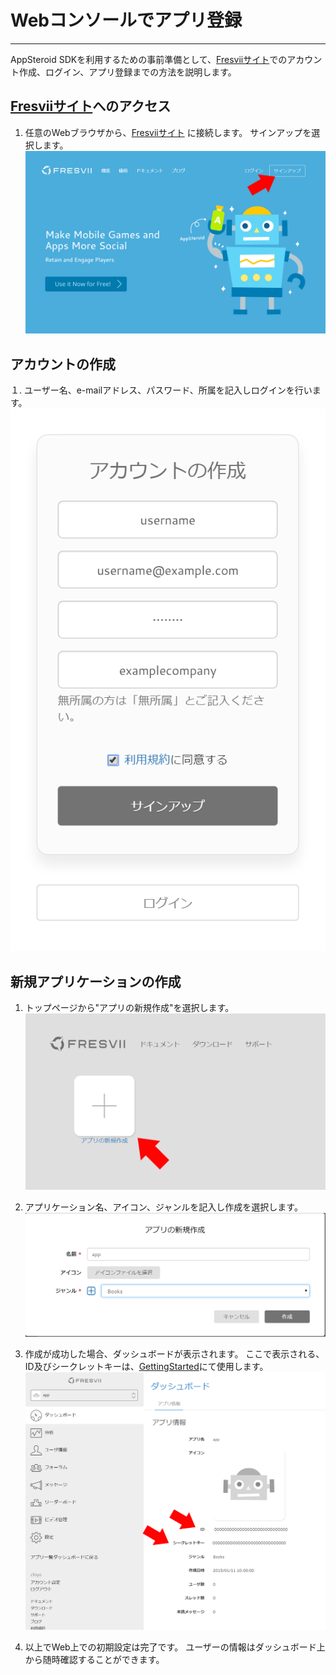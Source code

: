 # Webコンソールでアプリ登録

----------

AppSteroid SDKを利用するための事前準備として、[Fresviiサイト](https://fresvii.com/)でのアカウント作成、ログイン、アプリ登録までの方法を説明します。
## [Fresviiサイト](https://fresvii.com/)へのアクセス
1. 任意のWebブラウザから、[Fresviiサイト](https://fresvii.com/) に接続します。
サインアップを選択します。
![DLL Duplicate](./Images/signup.png)

## アカウントの作成
１. ユーザー名、e-mailアドレス、パスワード、所属を記入しログインを行います。
![DLL Duplicate](./Images/createaccaount.png)

## 新規アプリケーションの作成
1. トップページから"アプリの新規作成"を選択します。
![DLL Duplicate](./Images/createapp.png)

2. アプリケーション名、アイコン、ジャンルを記入し作成を選択します。
![DLL Duplicate](./Images/createapp2.png)

3. 作成が成功した場合、ダッシュボードが表示されます。
ここで表示される、ID及びシークレットキーは、[GettingStarted](GettingStarted.md)にて使用します。
![DLL Duplicate](./Images/dashboard.png)

4. 以上でWeb上での初期設定は完了です。
ユーザーの情報はダッシュボード上から随時確認することができます。